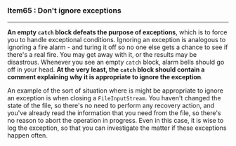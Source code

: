 ### Item65 : Don't ignore exceptions

----------

**An empty `catch` block defeats the purpose of exceptions**, which is to force you to handle exceptional conditions. Ignoring an exception is analogous to ignoring a fire alarm - and turing it off so no one else gets a chance to see if there's a real fire. You may get away with it, or the results may be disastrous. Whenever you see an empty `catch` block, alarm bells should go off in your head. **At the very least, the `catch` block  should contain a comment explaining why it is appropriate to ignore the exception**.

An example of the sort of situation where is might be appropriate to ignore an exception is when closing a `FileInputStream`. You haven't changed the state of the file, so there's no need to perform any recovery action, and you've already read the information that you need from the file, so there's no reason to abort the operation in progress. Even in this case, it is wise to log the exception, so that you can investigate the matter if these exceptions happen often.